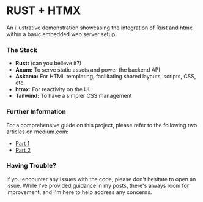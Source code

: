 # RUST + HTMX

An illustrative demonstration showcasing the integration of Rust and htmx within a basic embedded web server setup.

### The Stack

- **Rust:** (can you believe it?)
- **Axum:** To serve static assets and power the backend API
- **Askama:** For HTML templating, facilitating shared layouts, scripts, CSS, etc.
- **htmx:** For reactivity on the UI.
- **Tailwind:** To have a simpler CSS management

### Further Information

For a comprehensive guide on this project, please refer to the following two articles on medium.com:

- [Part 1](https://medium.com/gitconnected/super-fast-http-server-with-rust-htmx-part-1-bfcddbd6e8bc)
- [Part 2](https://medium.com/gitconnected/super-fast-http-server-with-rust-htmx-part-2-c0398f2a0d42)

### Having Trouble?

If you encounter any issues with the code, please don't hesitate to open an issue. While I've provided guidance in my posts, there's always room for improvement, and I'm here to help address any concerns.
